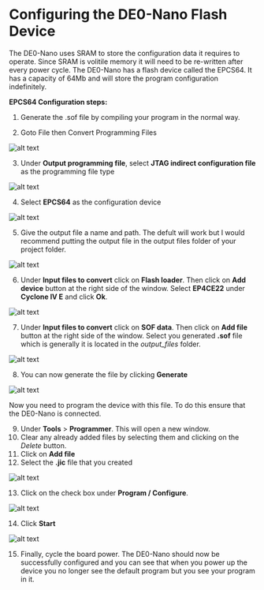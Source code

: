 # Configuring the DE0-Nano Flash Device

The DE0-Nano uses SRAM to store the configuration data it requires to operate. Since SRAM is volitile memory it will need to be re-written after every power cycle. The DE0-Nano has a flash device called the EPCS64. It has a capacity of 64Mb and will store the program configuration indefinitely. 

**EPCS64 Configuration steps:**

1. Generate the .sof file by compiling your program in the normal way. 
   
2. Goto File then Convert Programming Files

![alt text](https://raw.githubusercontent.com/fordj06/ELEC240/master/img/nanoFlash-1.png "Logo Title Text 1")

3. Under **Output programming file**, select **JTAG indirect configuration file** as the programming file type

![alt text](https://raw.githubusercontent.com/fordj06/ELEC240/master/img/nanoFlash-2.png "Logo Title Text 1")

4. Select **EPCS64** as the configuration device

![alt text](https://raw.githubusercontent.com/fordj06/ELEC240/master/img/nanoFlash-3.png "Logo Title Text 1")

5. Give the output file a name and path. The defult will work but I would recommend putting the output file in the output files folder of your project folder. 

![alt text](https://raw.githubusercontent.com/fordj06/ELEC240/master/img/nanoFlash-4.png "Logo Title Text 1")

6. Under **Input files to convert** click on **Flash loader**. Then click on **Add device** button at the right side of the window. Select **EP4CE22** under **Cyclone IV E** and click **Ok**. 

![alt text](https://raw.githubusercontent.com/fordj06/ELEC240/master/img/nanoFlash-5.png "Logo Title Text 1")

7. Under **Input files to convert** click on **SOF data**. Then click on **Add file** button at the right side of the window. Select you generated **.sof** file which is generally it is located in the *output_files* folder. 

![alt text](https://raw.githubusercontent.com/fordj06/ELEC240/master/img/nanoFlash-6.png "Logo Title Text 1")

8. You can now generate the file by clicking **Generate**

![alt text](https://raw.githubusercontent.com/fordj06/ELEC240/master/img/nanoFlash-7.png "Logo Title Text 1")

Now you need to program the device with this file. To do this ensure that the DE0-Nano is connected. 

9. Under **Tools** > **Programmer**. This will open a new window. 
10. Clear any already added files by selecting them and clicking on the *Delete* button. 
11. Click on **Add file**
12. Select the **.jic** file that you created

![alt text](https://raw.githubusercontent.com/fordj06/ELEC240/master/img/nanoFlash-8.png "Logo Title Text 1")

13. Click on the check box under **Program / Configure**.

![alt text](https://raw.githubusercontent.com/fordj06/ELEC240/master/img/nanoFlash-9.png "Logo Title Text 1")

14. Click **Start** 

![alt text](https://raw.githubusercontent.com/fordj06/ELEC240/master/img/nanoFlash-10.png "Logo Title Text 1")

15. Finally, cycle the board power. The DE0-Nano should now be successfully configured and you can see that when you power up the device you no longer see the default program but you see your program in it.